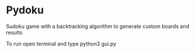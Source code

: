 # Pydoku
Sudoku game with a backtracking algorithm to generate custom boards and results

To run
open terminal and type
  python3 gui.py
  
